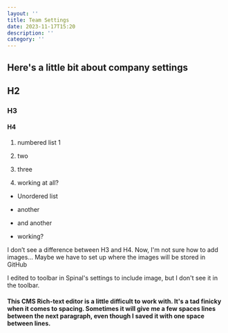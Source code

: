 ```yaml
---
layout: ''
title: Team Settings
date: 2023-11-17T15:20
description: ''
category: ''
---
```


## Here\'s a little bit about company settings

## H2

### H3

#### H4

1.  numbered list 1

2.  two

3.  three

4.  working at all?

* Unordered list

* another

* and another

* working?

I don’t see a difference between H3 and H4. Now, I\'m not sure how to add images... Maybe we have to set up where the images will be stored in GitHub

I edited to toolbar in Spinal\'s settings to include image, but I don\'t see it in the toolbar.

#### This CMS Rich-text editor is a little difficult to work with. It\'s a tad finicky when it comes to spacing. Sometimes it will give me a few spaces lines between the next paragraph, even though I saved it with one space between lines.